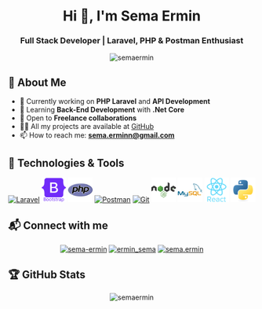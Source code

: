 <h1 align="center">Hi 👋, I'm Sema Ermin</h1>
<h3 align="center">Full Stack Developer | Laravel, PHP & Postman Enthusiast</h3>

<p align="center">
  <img src="https://komarev.com/ghpvc/?username=semaermin&label=Profile%20views&color=0e75b6&style=flat" alt="semaermin" />
</p>

## 🚀 About Me
- 🔭 Currently working on **PHP Laravel** and **API Development**
- 🌱 Learning **Back-End Development** with **.Net Core**
- 👯 Open to **Freelance collaborations**
- 👨‍💻 All my projects are available at [GitHub](https://github.com/semaermin)
- 📫 How to reach me: **sema.erminn@gmail.com**

## 🔧 Technologies & Tools

<p align="center">
  <a href="https://laravel.com" target="_blank"><img src="https://cdn.jsdelivr.net/gh/devicons/devicon/icons/laravel/laravel-plain-wordmark.svg" alt="Laravel" width="50" height="50"/></a>
  <a href="https://getbootstrap.com" target="_blank"><img src="https://raw.githubusercontent.com/devicons/devicon/master/icons/bootstrap/bootstrap-plain-wordmark.svg" alt="Bootstrap" width="50" height="50"/></a>
  <a href="https://www.php.net" target="_blank"><img src="https://raw.githubusercontent.com/devicons/devicon/master/icons/php/php-original.svg" alt="PHP" width="50" height="50"/></a>
  <a href="https://www.postman.com" target="_blank"><img src="https://www.vectorlogo.zone/logos/getpostman/getpostman-icon.svg" alt="Postman" width="50" height="50"/></a>
  <a href="https://git-scm.com/" target="_blank"><img src="https://www.vectorlogo.zone/logos/git-scm/git-scm-icon.svg" alt="Git" width="50" height="50"/></a>
  <a href="https://nodejs.org" target="_blank"><img src="https://raw.githubusercontent.com/devicons/devicon/master/icons/nodejs/nodejs-original-wordmark.svg" alt="Node.js" width="50" height="50"/></a>
  <a href="https://www.mysql.com/" target="_blank"><img src="https://raw.githubusercontent.com/devicons/devicon/master/icons/mysql/mysql-original-wordmark.svg" alt="MySQL" width="50" height="50"/></a>
  <a href="https://reactjs.org/" target="_blank"><img src="https://raw.githubusercontent.com/devicons/devicon/master/icons/react/react-original-wordmark.svg" alt="React" width="50" height="50"/></a>
  <a href="https://www.python.org" target="_blank"><img src="https://raw.githubusercontent.com/devicons/devicon/master/icons/python/python-original.svg" alt="Python" width="50" height="50"/></a>
</p>

## 📬 Connect with me

<p align="center">
  <a href="https://linkedin.com/in/sema-ermin" target="blank"><img align="center" src="https://raw.githubusercontent.com/rahuldkjain/github-profile-readme-generator/master/src/images/icons/Social/linked-in-alt.svg" alt="sema-ermin" height="40" width="40" /></a>
  <a href="https://twitter.com/ermin_sema" target="blank"><img align="center" src="https://raw.githubusercontent.com/rahuldkjain/github-profile-readme-generator/master/src/images/icons/Social/twitter.svg" alt="ermin_sema" height="40" width="40" /></a>
  <a href="https://instagram.com/sema.ermin" target="blank"><img align="center" src="https://raw.githubusercontent.com/rahuldkjain/github-profile-readme-generator/master/src/images/icons/Social/instagram.svg" alt="sema.ermin" height="40" width="40" /></a>
</p> 

## 🏆 GitHub Stats

<p align="center">
  <img src="https://github-readme-streak-stats.herokuapp.com/?user=semaermin" alt="semaermin" />
</p>

<!-- <p align="center">
  <img src="https://github-profile-trophy.vercel.app/?username=semaermin" alt="semaermin" />
</p> -->

